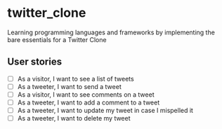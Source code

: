 # twitter_clone

Learning programming languages and frameworks by implementing the bare essentials for a Twitter Clone

## User stories

- [ ] As a visitor, I want to see a list of tweets
- [ ] As a tweeter, I want to send a tweet
- [ ] As a visitor, I want to see comments on a tweet
- [ ] As a tweeter, I want to add a comment to a tweet
- [ ] As a tweeter, I want to update my tweet in case I mispelled it
- [ ] As a tweeter, I want to delete my tweet
